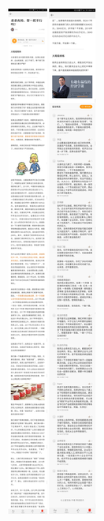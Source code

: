 ![](../../images/2017年06月/HF0615求求央妈，帮一把不行吗？.jpg)
![](../../images/2017年06月/HF0615求求央妈，帮一把不行吗？2.jpg)
